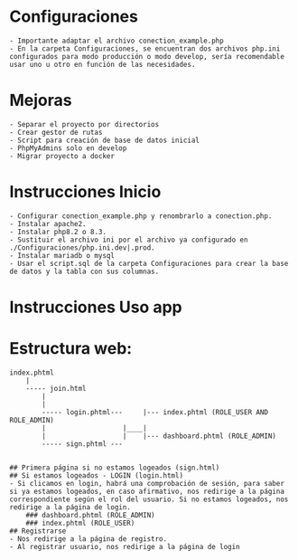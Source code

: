 
# Configuraciones
    - Importante adaptar el archivo conection_example.php
    - En la carpeta Configuraciones, se encuentran dos archivos php.ini configurados para modo producción o modo develop, sería recomendable usar uno u otro en función de las necesidades.

# Mejoras
    - Separar el proyecto por directorios
    - Crear gestor de rutas
    - Script para creación de base de datos inicial
    - PhpMyAdmins solo en develop
    - Migrar proyecto a docker


# Instrucciones Inicio
    - Configurar conection_example.php y renombrarlo a conection.php.
    - Instalar apache2.
    - Instalar php8.2 o 8.3.
    - Sustituir el archivo ini por el archivo ya configurado en ./Configuraciones/php.ini.dev|.prod.
    - Instalar mariadb o mysql
    - Usar el script.sql de la carpeta Configuraciones para crear la base de datos y la tabla con sus columnas.

# Instrucciones Uso app

# Estructura web:
    index.phtml
        |
        ----- join.html
            |
            |
            ----- login.phtml---     |--- index.phtml (ROLE_USER AND ROLE_ADMIN)
            |                   |____|
            |                   |    |--- dashboard.phtml (ROLE_ADMIN)
            ----- sign.phtml ---

    
    ## Primera página si no estamos logeados (sign.html)
    ## Si estamos logeados - LOGIN (login.html)
    - Si clicamos en login, habrá una comprobación de sesión, para saber si ya estamos logeados, en caso afirmativo, nos redirige a la página correspondiente según el rol del usuario. Si no estamos logeados, nos redirige a la página de login.
        ### dashboard.phtml (ROLE_ADMIN)
        ### index.phtml (ROLE_USER)
    ## Registrarse
    - Nos redirige a la página de registro.
    - Al registrar usuario, nos redirige a la página de login
